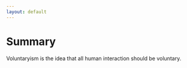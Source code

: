 ```yaml
---
layout: default
---
```


# Summary

Voluntaryism is the idea that all human interaction should be voluntary.
